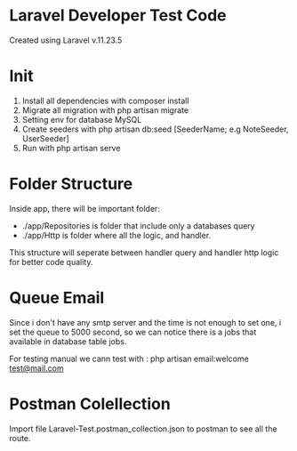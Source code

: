 # Laravel Developer Test Code

Created using Laravel v.11.23.5

# Init

1. Install all dependencies with composer install
2. Migrate all migration with php artisan migrate
3. Setting env for database MySQL
4. Create seeders with php artisan db:seed [SeederName; e.g NoteSeeder, UserSeeder]
5. Run with php artisan serve

# Folder Structure

Inside app, there will be important folder:

-   ./app/Repositories is folder that include only a databases query
-   ./app/Http is folder where all the logic, and handler.

This structure will seperate between handler query and handler http logic for better code quality.

# Queue Email

Since i don't have any smtp server and the time is not enough to set one, i set the queue to 5000 second, so we can notice there is a jobs that available in database table jobs.

For testing manual we cann test with : php artisan email:welcome test@mail.com

# Postman Colellection

Import file Laravel-Test.postman_collection.json to postman to see all the route.
